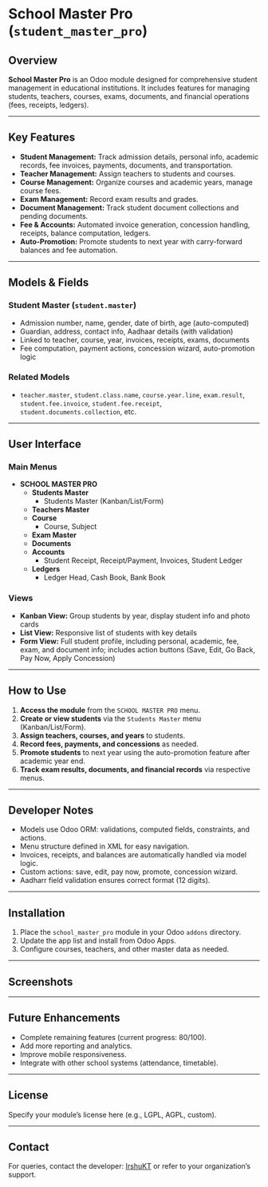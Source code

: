# School Master Pro (`student_master_pro`)

## Overview

**School Master Pro** is an Odoo module designed for comprehensive student management in educational institutions. It includes features for managing students, teachers, courses, exams, documents, and financial operations (fees, receipts, ledgers).

---

## Key Features

- **Student Management:** Track admission details, personal info, academic records, fee invoices, payments, documents, and transportation.
- **Teacher Management:** Assign teachers to students and courses.
- **Course Management:** Organize courses and academic years, manage course fees.
- **Exam Management:** Record exam results and grades.
- **Document Management:** Track student document collections and pending documents.
- **Fee & Accounts:** Automated invoice generation, concession handling, receipts, balance computation, ledgers.
- **Auto-Promotion:** Promote students to next year with carry-forward balances and fee automation.

---

## Models & Fields

### Student Master (`student.master`)
- Admission number, name, gender, date of birth, age (auto-computed)
- Guardian, address, contact info, Aadhaar details (with validation)
- Linked to teacher, course, year, invoices, receipts, exams, documents
- Fee computation, payment actions, concession wizard, auto-promotion logic

### Related Models
- `teacher.master`, `student.class.name`, `course.year.line`, `exam.result`, `student.fee.invoice`, `student.fee.receipt`, `student.documents.collection`, etc.

---

## User Interface

### Main Menus

- **SCHOOL MASTER PRO**
  - **Students Master**
    - Students Master (Kanban/List/Form)
  - **Teachers Master**
  - **Course**
    - Course, Subject
  - **Exam Master**
  - **Documents**
  - **Accounts**
    - Student Receipt, Receipt/Payment, Invoices, Student Ledger
  - **Ledgers**
    - Ledger Head, Cash Book, Bank Book

### Views

- **Kanban View:** Group students by year, display student info and photo cards
- **List View:** Responsive list of students with key details
- **Form View:** Full student profile, including personal, academic, fee, exam, and document info; includes action buttons (Save, Edit, Go Back, Pay Now, Apply Concession)

---

## How to Use

1. **Access the module** from the `SCHOOL MASTER PRO` menu.
2. **Create or view students** via the `Students Master` menu (Kanban/List/Form).
3. **Assign teachers, courses, and years** to students.
4. **Record fees, payments, and concessions** as needed.
5. **Promote students** to next year using the auto-promotion feature after academic year end.
6. **Track exam results, documents, and financial records** via respective menus.

---

## Developer Notes

- Models use Odoo ORM: validations, computed fields, constraints, and actions.
- Menu structure defined in XML for easy navigation.
- Invoices, receipts, and balances are automatically handled via model logic.
- Custom actions: save, edit, pay now, promote, concession wizard.
- Aadharr field validation ensures correct format (12 digits).

---

## Installation

1. Place the `school_master_pro` module in your Odoo `addons` directory.
2. Update the app list and install from Odoo Apps.
3. Configure courses, teachers, and other master data as needed.

---

## Screenshots



---

## Future Enhancements

- Complete remaining features (current progress: 80/100).
- Add more reporting and analytics.
- Improve mobile responsiveness.
- Integrate with other school systems (attendance, timetable).

---

## License

Specify your module’s license here (e.g., LGPL, AGPL, custom).

---

## Contact

For queries, contact the developer: [IrshuKT](https://github.com/IrshuKT) or refer to your organization’s support.

